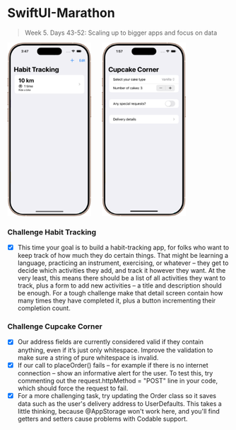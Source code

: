# SwiftUI-Marathon

> Week 5. Days 43-52: Scaling up to bigger apps and focus on data

<img src="https://github.com/glbrom/SwiftUI-Marathon/blob/fd721e825f11d29d10a14ddbfe75d99689ad250f/Assets/Week%205/HabitTracking.png" width="190">&nbsp;&nbsp;&nbsp;&nbsp;&nbsp;
<img src="https://github.com/glbrom/SwiftUI-Marathon/blob/83cb9459d690723cb5c86d5774f7df8513c0b523/Assets/Week%205/CupcakeCorner.png" width="190">&nbsp;&nbsp;&nbsp;&nbsp;&nbsp;

### Challenge Habit Tracking
- [x] This time your goal is to build a habit-tracking app, for folks who want to keep track of how much they do certain things. That might be learning a language, practicing an instrument, exercising, or whatever – they get to decide which activities they add, and track it however they want.
At the very least, this means there should be a list of all activities they want to track, plus a form to add new activities – a title and description should be enough.
For a tough challenge make that detail screen contain how many times they have completed it, plus a button incrementing their completion count.

### Challenge Cupcake Corner
- [x] Our address fields are currently considered valid if they contain anything, even if it’s just only whitespace. Improve the validation to make sure a string of pure whitespace is invalid.
- [x] If our call to placeOrder() fails – for example if there is no internet connection – show an informative alert for the user. To test this, try commenting out the request.httpMethod = "POST" line in your code, which should force the request to fail.
- [x] For a more challenging task, try updating the Order class so it saves data such as the user's delivery address to UserDefaults. This takes a little thinking, because @AppStorage won't work here, and you'll find getters and setters cause problems with Codable support.
